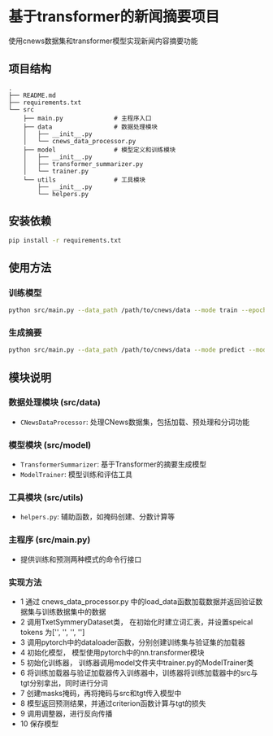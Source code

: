 # 基于transformer的新闻摘要项目

使用cnews数据集和transformer模型实现新闻内容摘要功能

## 项目结构

```
.
├── README.md
├── requirements.txt
└── src
    ├── main.py              # 主程序入口
    ├── data                 # 数据处理模块
    │   ├── __init__.py
    │   └── cnews_data_processor.py
    ├── model                # 模型定义和训练模块
    │   ├── __init__.py
    │   ├── transformer_summarizer.py
    │   └── trainer.py
    └── utils                # 工具模块
        ├── __init__.py
        └── helpers.py
```

## 安装依赖

```bash
pip install -r requirements.txt
```

## 使用方法

### 训练模型

```bash
python src/main.py --data_path /path/to/cnews/data --mode train --epochs 10 --batch_size 32 --learning_rate 0.001
```

### 生成摘要

```bash
python src/main.py --data_path /path/to/cnews/data --mode predict --model_path /path/to/model
```

## 模块说明

### 数据处理模块 (src/data)

- `CNewsDataProcessor`: 处理CNews数据集，包括加载、预处理和分词功能

### 模型模块 (src/model)

- `TransformerSummarizer`: 基于Transformer的摘要生成模型
- `ModelTrainer`: 模型训练和评估工具

### 工具模块 (src/utils)

- `helpers.py`: 辅助函数，如掩码创建、分数计算等

### 主程序 (src/main.py)

- 提供训练和预测两种模式的命令行接口

### 实现方法
- 1 通过 cnews_data_processor.py 中的load_data函数加载数据并返回验证数据集与训练数据集中的数据
- 2 调用TxetSymmeryDataset类， 在初始化时建立词汇表，并设置speical tokens 为['<PAD>', '<UNK>', '<SOS>', '<EOS>'] 
- 3  调用pytorch中的dataloader函数，分别创建训练集与验证集的加载器
- 4 初始化模型， 模型使用pytorch中的nn.transformer模块
- 5 初始化训练器， 训练器调用model文件夹中trainer.py的ModelTrainer类
- 6 将训练加载器与验证加载器传入训练器中，训练器将训练加载器中的src与tgt分别拿出，同时进行分词
- 7 创建masks掩码，再将掩码与src和tgt传入模型中
- 8 模型返回预测结果，并通过criterion函数计算与tgt的损失
- 9 调用调整器，进行反向传播
- 10 保存模型